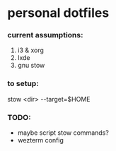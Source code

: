 # personal dotfiles

### current assumptions:
1. i3 & xorg
2. lxde
3. gnu stow


### to setup:

stow \<dir\> --target=$HOME

### TODO:
* maybe script stow commands? 
* wezterm config

